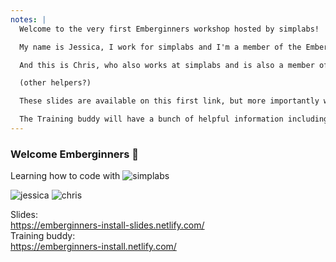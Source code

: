 ```yaml
---
notes: |
  Welcome to the very first Emberginners workshop hosted by simplabs!

  My name is Jessica, I work for simplabs and I'm a member of the Ember Core Learning Team.

  And this is Chris, who also works at simplabs and is also a member of the Ember Core Learning Team

  (other helpers?)

  These slides are available on this first link, but more importantly we also have this cool thing called a Training Buddy on this second link. I want everyone to open this now.

  The Training buddy will have a bunch of helpful information including all the commands and code that we're going to be using today so you can just copy and paste from there. If everyone has it open then we can get started
---
```

### Welcome Emberginners 🎉

Learning how to code with ![simplabs](/images/logos/simplabs-white.png)<!-- .element style="border: 0; background: None; box-shadow: None; width: 200px; margin: 0; vertical-align: middle;" -->

![jessica](/images/jessica.jpeg)<!-- .element style="height: 150px; margin: 0 50px" -->
![chris](/images/chris.jpg)<!-- .element style="height: 150px; margin: 0 50px" -->

Slides:
<br>
https://emberginners-install-slides.netlify.com/
<br>
Training buddy:
<br>
https://emberginners-install.netlify.com/
